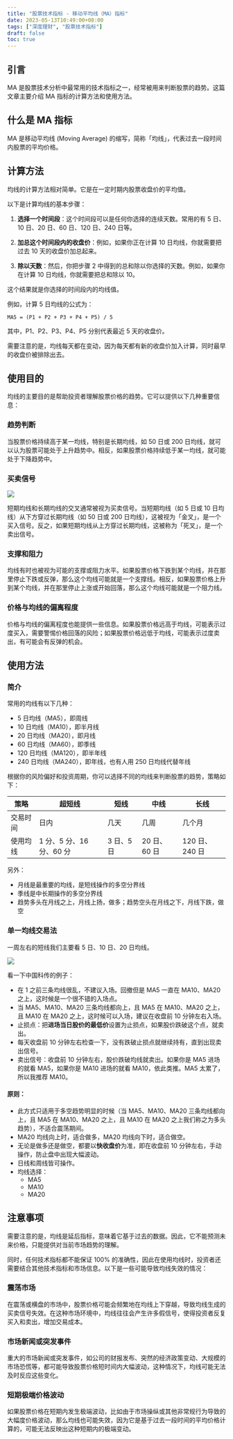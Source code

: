 ```yaml
---
title: "股票技术指标 - 移动平均线（MA）指标"
date: 2023-05-13T10:49:00+08:00
tags: ["深度理财", "股票技术指标"]
draft: false
toc: true
---
```


## 引言

MA 是股票技术分析中最常用的技术指标之一，经常被用来判断股票的趋势。这篇文章主要介绍 MA 指标的计算方法和使用方法。

## 什么是 MA 指标

MA 是移动平均线 (Moving Average) 的缩写，简称「均线」，代表过去一段时间内股票的平均价格。


## 计算方法

均线的计算方法相对简单。它是在一定时期内股票收盘价的平均值。

以下是计算均线的基本步骤：

<!--more-->

1. **选择一个时间段**：这个时间段可以是任何你选择的连续天数。常用的有 5 日、10 日、20 日、60 日、120 日、240 日等。

2. **加总这个时间段内的收盘价**：例如，如果你正在计算 10 日均线，你就需要把过去 10 天的收盘价加总起来。

3. **除以天数**：然后，你把步骤 2 中得到的总和除以你选择的天数。例如，如果你在计算 10 日均线，你就需要把总和除以 10。

这个结果就是你选择的时间段内的均线值。

例如，计算 5 日均线的公式为：

```
MA5 = (P1 + P2 + P3 + P4 + P5) / 5
```

其中，P1、P2、P3、P4、P5 分别代表最近 5 天的收盘价。

需要注意的是，均线每天都在变动，因为每天都有新的收盘价加入计算，同时最早的收盘价被排除出去。

## 使用目的

均线的主要目的是帮助投资者理解股票价格的趋势。它可以提供以下几种重要信息：

### 趋势判断

当股票价格持续高于某一均线，特别是长期均线，如 50 日或 200 日均线，就可以认为股票可能处于上升趋势中。相反，如果股票价格持续低于某一均线，就可能处于下降趋势中。

### 买卖信号

![](https://img.forecho.com/fyEDGV.png)

短期均线和长期均线的交叉通常被视为买卖信号。当短期均线（如 5 日或 10 日均线）从下方穿过长期均线（如 50 日或 200 日均线），这被视为「金叉」，是一个买入信号。反之，如果短期均线从上方穿过长期均线，这被称为「死叉」，是一个卖出信号。

### 支撑和阻力

均线有时也被视为可能的支撑或阻力水平。如果股票价格下跌到某个均线，并在那里停止下跌或反弹，那么这个均线可能就是一个支撑线。相反，如果股票价格上升到某个均线，并在那里停止上涨或开始回落，那么这个均线可能就是一个阻力线。

### 价格与均线的偏离程度

价格与均线的偏离程度也能提供一些信息。如果股票价格远高于均线，可能表示过度买入，需要警惕价格回落的风险；如果股票价格远低于均线，可能表示过度卖出，有可能会有反弹的机会。

## 使用方法

### 简介

常用的均线有以下几种：

-  5 日均线（MA5），即周线
- 10 日均线（MA10），即半月线
- 20 日均线（MA20），即月线
- 60 日均线（MA60），即季线
- 120 日均线（MA120），即半年线
- 240 日均线（MA240），即年线，也有人用 250 日均线代替年线

根据你的风险偏好和投资周期，你可以选择不同的均线来判断股票的趋势，策略如下：

| 策略 | 超短线 | 短线 | 中线 | 长线 | 
| ---- | ---- | ---- | ---- | ---- |
| 交易时间 | 日内 | 几天 | 几周 | 几个月 |  
| 使用均线 | 1 分、5 分、16 分、60 分  | 3 日、5 日  | 20 日、60 日  | 120 日、240 日  |

另外：

- 月线是最重要的均线，是短线操作的多空分界线
- 季线是中长期操作的多空分界线
- 趋势多头在月线之上，月线上扬，做多；趋势空头在月线之下，月线下跌，做空

### 单一均线交易法

一周左右的短线我们主要看 5 日、10 日、20 日均线。

![](https://img.forecho.com/S0N9h3.png)

看一下中国科传的例子：

- 在 1 之前三条均线很乱，不建议入场。回撤但是 MA5 一直在 MA10、MA20 之上，这时候是一个很不错的入场点。
- 当 MA5、MA10、MA20 三条均线都向上，且 MA5 在 MA10、MA20 之上，且 MA10 在 MA20 之上，这时候可以入场，建议在收盘前 10 分钟左右入场。
- 止损点：把**进场当日股价的最低价**设置为止损点，如果股价跌破这个点，就卖出。
- 每天收盘前 10 分钟左右检查一下，没有跌破止损点就继续持有，直到出现卖出信号。
- 卖出信号：收盘前 10 分钟左右，股价跌破均线就卖出。如果你是 MA5 进场的就看 MA5，如果你是 MA10 进场的就看 MA10，依此类推。MA5 太累了，所以我推荐 MA10。

#### 原则：

- 此方式只适用于多空趋势明显的时候（当 MA5、MA10、MA20 三条均线都向上，且 MA5 在 MA10、MA20 之上，且 MA10 在 MA20 之上我们称之为多头趋势），不适合震荡期间。
- MA20 均线向上时，适合做多，MA20 均线向下时，适合做空。
- 无论是做多还是做空，都要以**快收盘价**为准，即在收盘前 10 分钟左右，手动操作，防止盘中出现大幅波动。
- 日线和周线皆可操作。
- 均线选择：
    - MA5
    - MA10
    - MA20


## 注意事项

需要注意的是，均线是延后指标，意味着它基于过去的数据。因此，它不能预测未来价格，只能提供对当前市场趋势的理解。

同时，任何技术指标都不能保证 100% 的准确性，因此在使用均线时，投资者还需要结合其他技术指标和市场信息。以下是一些可能导致均线失效的情况：

### 震荡市场

在震荡或横盘的市场中，股票价格可能会频繁地在均线上下穿越，导致均线生成的买卖信号失效。在这种市场环境中，均线往往会产生许多假信号，使得投资者反复买入和卖出，增加交易成本。

### 市场新闻或突发事件

重大的市场新闻或突发事件，如公司的财报发布、突然的经济政策变动、大规模的市场恐慌等，都可能导致股票价格短时间内大幅波动，这种情况下，均线可能无法及时反应这些变化。

### 短期极端价格波动

如果股票价格在短期内发生极端波动，比如由于市场操纵或其他非常规行为导致的大幅度价格波动，那么均线也可能失效，因为它是基于过去一段时间的平均价格计算的，可能无法反映出这种短期内的极端变动。
